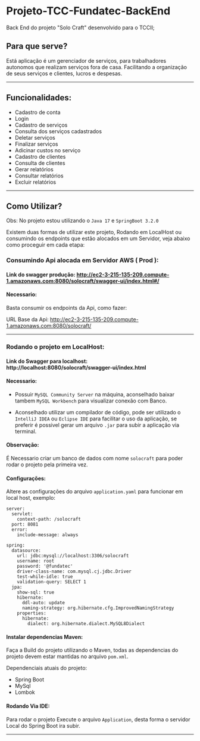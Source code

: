 # Projeto-TCC-Fundatec-BackEnd

Back End do projeto "Solo Craft" desenvolvido para o TCCII;

## Para que serve? 

Está aplicação é um gerenciador de serviços, para trabalhadores autonomos que realizam serviços fora de casa.
Facilitando a organização de seus serviços e clientes, lucros e despesas.

---

## Funcionalidades: 

- Cadastro de conta
- Login
- Cadastro de serviços
- Consulta dos serviços cadastrados
- Deletar serviços
- Finalizar serviços
- Adicinar custos no serviço
- Cadastro de clientes
- Consulta de clientes
- Gerar relatórios
- Consultar relatórios
- Excluir relatórios

---

## Como Utilizar? 

Obs: No projeto estou utilizando o `Java 17` e `SpringBoot 3.2.0`

Existem duas formas de utilizar este projeto, Rodando em LocalHost ou consumindo os endpoints que estão alocados em um Servidor, veja abaixo como proceguir em cada etapa:

### Consumindo Api alocada em Servidor AWS ( Prod ):

#### Link do swagger produção: http://ec2-3-215-135-209.compute-1.amazonaws.com:8080/solocraft/swagger-ui/index.html#/

#### Necessario:

Basta consumir os endpoints da Api, como fazer: 

URL Base da Api: http://ec2-3-215-135-209.compute-1.amazonaws.com:8080/solocraft/

--- 

### Rodando o projeto em LocalHost:

#### Link do Swagger para localhost: http://localhost:8080/solocraft/swagger-ui/index.html

#### Necessario:

- Possuir `MySQL Community Server` na máquina, aconselhado baixar tambem `MySQL Workbench` para visualizar conexão com Banco.


- Aconselhado utilizar um compilador de código, pode ser utilizado o `IntelliJ IDEA` ou `Eclipse IDE` para facilitar o uso da aplicação, se preferir é possivel gerar um arquivo `.jar` para subir a aplicação via terminal.

#### Observação:
É Necessario criar um banco de dados com nome `solocraft` para poder rodar o projeto pela primeira vez.

#### Configurações:

Altere as configurações do arquivo `application.yaml` para funcionar em local host, exemplo:

``` 
server:
  servlet:
    context-path: /solocraft
  port: 8081
  error:
    include-message: always

spring:
  datasource:
    url: jdbc:mysql://localhost:3306/solocraft
    username: root
    password: '@fundatec'
    driver-class-name: com.mysql.cj.jdbc.Driver
    test-while-idle: true
    validation-query: SELECT 1
  jpa:
    show-sql: true
    hibernate:
      ddl-auto: update
      naming-strategy: org.hibernate.cfg.ImprovedNamingStrategy
    properties:
      hibernate:
        dialect: org.hibernate.dialect.MySQL8Dialect
```

#### Instalar dependencias Maven: 

Faça a Build do projeto utilizando o Maven, todas as dependencias do projeto devem estar mantidas no arquivo `pom.xml`.

Dependenciais atuais do projeto: 

- Spring Boot
- MySql
- Lombok

#### Rodando Via IDE: 

Para rodar o projeto Execute o arquivo `Application`, desta forma o servidor Local do Spring Boot ira subir.

---

